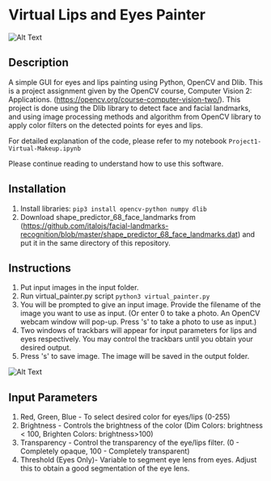 # Virtual Lips and Eyes Painter

![Alt Text](https://raw.githubusercontent.com/zhengkang128/OpenCV_Eyes_Lips_Painter/main/etc/1.gif)


## Description
A simple GUI for eyes and lips painting using Python, OpenCV and Dlib. This is a project assignment given by the OpenCV course, Computer Vision 2: Applications. (https://opencv.org/course-computer-vision-two/). This project is done using the Dlib library to detect face and facial landmarks, and using image processing methods and algorithm from OpenCV library to apply color filters on the detected points for eyes and lips.

For detailed explanation of the code, please refer to my notebook ``` Project1-Virtual-Makeup.ipynb ```

Please continue reading to understand how to use this software.


## Installation
1. Install libraries:
``` pip3 install opencv-python numpy dlib ```
2. Download shape_predictor_68_face_landmarks from (https://github.com/italojs/facial-landmarks-recognition/blob/master/shape_predictor_68_face_landmarks.dat) and put it in the same directory of this repository.


## Instructions
1. Put input images in the input folder.
2. Run virtual_painter.py script ``` python3 virtual_painter.py ```
3. You will be prompted to give an input image. Provide the filename of the image you want to use as input. (Or enter 0 to take a photo. An OpenCV webcam window will pop-up. Press 's' to take a photo to use as input.)
4. Two windows of trackbars will appear for input parameters for lips and eyes respectively. You may control the trackbars until you obtain your desired output.
5. Press 's' to save image. The image will be saved in the output folder.

![Alt Text](https://raw.githubusercontent.com/zhengkang128/OpenCV_Eyes_Lips_Painter/main/etc/6.png)

## Input Parameters
1. Red, Green, Blue - To select desired color for eyes/lips (0-255)
2. Brightness - Controls the brightness of the color (Dim Colors: brightness < 100, Brighten Colors: brightness>100)
3. Transparency - Control the transparency of the eye/lips filter. (0 - Completely opaque, 100 - Completely transparent)
4. Threshold (Eyes Only)- Variable to segment eye lens from eyes. Adjust this to obtain a good segmentation of the eye lens.
